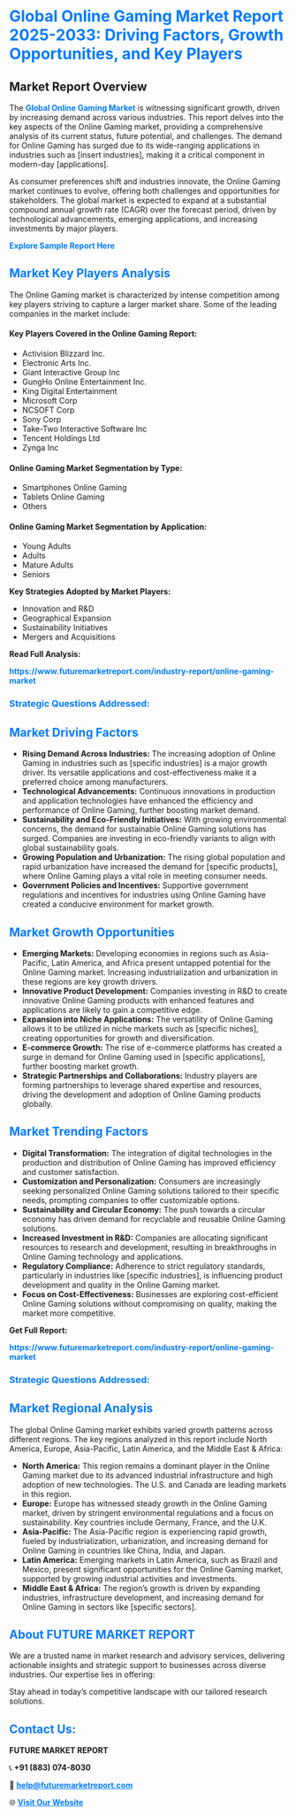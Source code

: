 <h1 style="color: #007BFF;">Global Online Gaming Market Report 2025-2033: Driving Factors, Growth Opportunities, and Key Players</h1>

<section id="overview">
<h2>Market Report Overview</h2>
<p>The <a href="https://www.futuremarketreport.com/industry-report/online-gaming-market" style="color: #007BFF; text-decoration: none;"><strong>Global Online Gaming Market</strong></a> is witnessing significant growth, driven by increasing demand across various industries. This report delves into the key aspects of the Online Gaming market, providing a comprehensive analysis of its current status, future potential, and challenges. The demand for Online Gaming has surged due to its wide-ranging applications in industries such as [insert industries], making it a critical component in modern-day [applications].</p>
<p>As consumer preferences shift and industries innovate, the Online Gaming market continues to evolve, offering both challenges and opportunities for stakeholders. The global market is expected to expand at a substantial compound annual growth rate (CAGR) over the forecast period, driven by technological advancements, emerging applications, and increasing investments by major players.</p>
</section>

<section id="overview">
<p><a href="https://www.futuremarketreport.com/request-sample/reportId=104723" style="color: #007BFF; text-decoration: none;"><strong>Explore Sample Report Here</strong></a></p>
</section>

<section id="key-players">
<h2 style="color: #007BFF;">Market Key Players Analysis</h2>
<p>The Online Gaming market is characterized by intense competition among key players striving to capture a larger market share. Some of the leading companies in the market include:</p>
<h4>Key Players Covered in the Online Gaming Report:</h4>
<ul><li>Activision Blizzard Inc.</li><li>Electronic Arts Inc.</li><li>Giant Interactive Group Inc</li><li>GungHo Online Entertainment Inc.</li><li>King Digital Entertainment</li><li>Microsoft Corp</li><li>NCSOFT Corp</li><li>Sony Corp</li><li>Take-Two Interactive Software Inc</li><li>Tencent Holdings Ltd</li><li>Zynga Inc</li></ul>
<h4>Online Gaming Market Segmentation by Type:</h4>
<ul><li>Smartphones Online Gaming</li><li>Tablets Online Gaming</li><li>Others</li></ul>

<h4>Online Gaming Market Segmentation by Application:</h4>
<ul><li>Young Adults</li><li>Adults</li><li>Mature Adults</li><li>Seniors</li></ul>
<p><strong>Key Strategies Adopted by Market Players:</strong></p>
<ul>
<li>Innovation and R&D</li>
<li>Geographical Expansion</li>
<li>Sustainability Initiatives</li>
<li>Mergers and Acquisitions</li>
</ul>
</section>

<section>
<p><strong>Read Full Analysis: </strong></p><a href="https://www.futuremarketreport.com/industry-report/online-gaming-market" style="color: #007BFF; text-decoration: none;"><strong>https://www.futuremarketreport.com/industry-report/online-gaming-market</strong></a>
<h3 style="color: #007BFF;">Strategic Questions Addressed:</h3>
</section>

<section id="driving-factors">
<h2 style="color: #007BFF;">Market Driving Factors</h2>
<ul>
<li><strong>Rising Demand Across Industries:</strong> The increasing adoption of Online Gaming in industries such as [specific industries] is a major growth driver. Its versatile applications and cost-effectiveness make it a preferred choice among manufacturers.</li>
<li><strong>Technological Advancements:</strong> Continuous innovations in production and application technologies have enhanced the efficiency and performance of Online Gaming, further boosting market demand.</li>
<li><strong>Sustainability and Eco-Friendly Initiatives:</strong> With growing environmental concerns, the demand for sustainable Online Gaming solutions has surged. Companies are investing in eco-friendly variants to align with global sustainability goals.</li>
<li><strong>Growing Population and Urbanization:</strong> The rising global population and rapid urbanization have increased the demand for [specific products], where Online Gaming plays a vital role in meeting consumer needs.</li>
<li><strong>Government Policies and Incentives:</strong> Supportive government regulations and incentives for industries using Online Gaming have created a conducive environment for market growth.</li>
</ul>
</section>

<section id="growth-opportunities">
<h2 style="color: #007BFF;">Market Growth Opportunities</h2>
<ul>
<li><strong>Emerging Markets:</strong> Developing economies in regions such as Asia-Pacific, Latin America, and Africa present untapped potential for the Online Gaming market. Increasing industrialization and urbanization in these regions are key growth drivers.</li>
<li><strong>Innovative Product Development:</strong> Companies investing in R&D to create innovative Online Gaming products with enhanced features and applications are likely to gain a competitive edge.</li>
<li><strong>Expansion into Niche Applications:</strong> The versatility of Online Gaming allows it to be utilized in niche markets such as [specific niches], creating opportunities for growth and diversification.</li>
<li><strong>E-commerce Growth:</strong> The rise of e-commerce platforms has created a surge in demand for Online Gaming used in [specific applications], further boosting market growth.</li>
<li><strong>Strategic Partnerships and Collaborations:</strong> Industry players are forming partnerships to leverage shared expertise and resources, driving the development and adoption of Online Gaming products globally.</li>
</ul>
</section>

<section id="trending-factors">
<h2 style="color: #007BFF;">Market Trending Factors</h2>
<ul>
<li><strong>Digital Transformation:</strong> The integration of digital technologies in the production and distribution of Online Gaming has improved efficiency and customer satisfaction.</li>
<li><strong>Customization and Personalization:</strong> Consumers are increasingly seeking personalized Online Gaming solutions tailored to their specific needs, prompting companies to offer customizable options.</li>
<li><strong>Sustainability and Circular Economy:</strong> The push towards a circular economy has driven demand for recyclable and reusable Online Gaming solutions.</li>
<li><strong>Increased Investment in R&D:</strong> Companies are allocating significant resources to research and development, resulting in breakthroughs in Online Gaming technology and applications.</li>
<li><strong>Regulatory Compliance:</strong> Adherence to strict regulatory standards, particularly in industries like [specific industries], is influencing product development and quality in the Online Gaming market.</li>
<li><strong>Focus on Cost-Effectiveness:</strong> Businesses are exploring cost-efficient Online Gaming solutions without compromising on quality, making the market more competitive.</li>
</ul>
</section>

<section>
<p><strong>Get Full Report: </strong></p><a href="https://www.futuremarketreport.com/industry-report/online-gaming-market" style="color: #007BFF; text-decoration: none;"><strong>https://www.futuremarketreport.com/industry-report/online-gaming-market</strong></a>
<h3 style="color: #007BFF;">Strategic Questions Addressed:</h3>
</section>


<section id="regional-analysis">
<h2 style="color: #007BFF;">Market Regional Analysis</h2>
<p>The global Online Gaming market exhibits varied growth patterns across different regions. The key regions analyzed in this report include North America, Europe, Asia-Pacific, Latin America, and the Middle East & Africa:</p>
<ul>
<li><strong>North America:</strong> This region remains a dominant player in the Online Gaming market due to its advanced industrial infrastructure and high adoption of new technologies. The U.S. and Canada are leading markets in this region.</li>
<li><strong>Europe:</strong> Europe has witnessed steady growth in the Online Gaming market, driven by stringent environmental regulations and a focus on sustainability. Key countries include Germany, France, and the U.K.</li>
<li><strong>Asia-Pacific:</strong> The Asia-Pacific region is experiencing rapid growth, fueled by industrialization, urbanization, and increasing demand for Online Gaming in countries like China, India, and Japan.</li>
<li><strong>Latin America:</strong> Emerging markets in Latin America, such as Brazil and Mexico, present significant opportunities for the Online Gaming market, supported by growing industrial activities and investments.</li>
<li><strong>Middle East & Africa:</strong> The region’s growth is driven by expanding industries, infrastructure development, and increasing demand for Online Gaming in sectors like [specific sectors].</li>
</ul>
</section>

<footer>
<h2 style="color: #007BFF;">About FUTURE MARKET REPORT</h2>
<p>We are a trusted name in market research and advisory services, delivering actionable insights and strategic support to businesses across diverse industries. Our expertise lies in offering:</p>

<p>Stay ahead in today’s competitive landscape with our tailored research solutions.</p>

<h2 style="color: #007BFF;">Contact Us:</h2>
<p><strong>FUTURE MARKET REPORT</strong></p>
<p>📞 <strong>+91 (883) 074-8030</strong></p>
<p>📧 <strong><a href="mailto:help@futuremarketreport.com" style="color: #007BFF;">help@futuremarketreport.com</a></strong></p>
<p>🌐 <strong><a href="https://www.futuremarketreport.com/" style="color: #007BFF;">Visit Our Website</a></strong></p>
</footer>